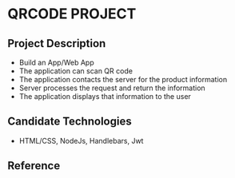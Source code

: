 # QRCODE PROJECT
## Project Description
* Build an App/Web App
* The application can scan QR code
* The application contacts the server for the product information
* Server processes the request and return the information
* The application displays that information to the user

## Candidate Technologies
* HTML/CSS, NodeJs, Handlebars, Jwt

## Reference 
